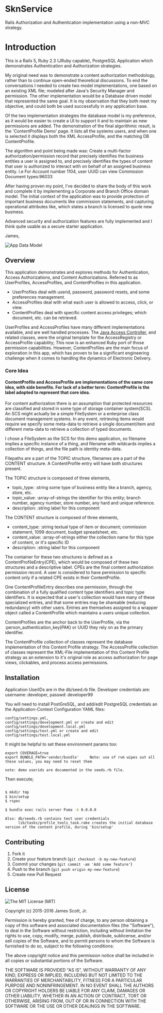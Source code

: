 # SknService
Rails Authorization and Authentication implementation using a non-MVC strategy.

# Introduction
This is a Rails 5, Ruby 2.3 (JRuby capable), PostgreSQL Application which demonstrates Authentication and Authorization strategies.

My original need was to demonstrate a content authorization methodology, rather than to continue open-ended theoretical discussions.  To end the conversations I needed
to create two model implementations, one based on an existing XML file; modeled after Java's Security Manager and permission.  The other implementation would
be a Database driven model that represented the same goal.  It is my observation that they both meet my objective, and could both
be used successfully in any application base.  

Of the two implementation strategies the database model is my preference, as it would be easier to create a UI to support it and to maintain as new permissions are added. The demonstration
of the final algorithmic result, is the 'ContentProfile Demo' page.  It lists all the systems users, and when one is selected it displays
both the XML AccessProfile, and the matching DB ContentProfile.

The algorithm and point being made was: Create a multi-factor authorization/permission record that precisely identifies the business entities a user is assigned to, and precisely identifies the
types of content that user is authorized to interact with on behalf of an assigned business entity. I.e For Account number 1104, user UUID can view Commission Document types:96033

After having proven my point, I've decided to share the body of this work and complete it by implementing a Corporate and Branch Office domain model.  The initial context of the application
was to provide protection of important business documents like commission statements, and capturing operational attributes like, which states a branch is licensed to quote new business.

Advanced security and authorization features are fully implemented and I think quite usable as a secure starter application.
  

James,


![App Data Model](app/assets/images/SknService-Warden.jpg "Application Data Model")

## Overview
This application demonstrates and explores methods for Authentication, Access Authorizations,
and Content Authorizations.  Referred to as UserProfiles, AccessProfiles, and ContentProfiles in
this application.

* UserProfiles deal with userid, password, password resets, and some preferences management.
* AccessProfiles deal with what each user is allowed to access, click, or view.
* ContentProfiles deal with specific content access privileges; which document, etc. can be retrieved.
    
UserProfiles and AccessProfiles have many different implementations available, and are well handled processes. The [Java Access Controller](http://www.cs.ait.ac.th/~on/O/oreilly/java-ent/security/ch05_01.htm "Java Access Controller"), and related classes,
were the original template for the AccessRegistry or AccessProfile capability; This now is an enhanced Ruby port of those permission capabilities. However,
ContentProfiles are the main focus of exploration in this app, which has proven to be a significant 
engineering challenge when it comes to handling the dynamics of Electronic Delivery.  


### Core Idea

#### ContentProfile and AccessProfile are implementations of the same core idea, with side benefits.  For lack of a better term: ContentProfile is the label adopted to represent that core idea.
For content authorization there is an assumption that protected resources are classified and stored in some type of storage container system(SCS). An SCS might actually be a simple FileSystem or
a enterprise class document management systems.  In any event, retrieving items would require we specify some meta-data to retrieve a single document/item and different meta-data to retrieve a collection of typed documents.

I chose a FileSystem as the SCS for this demo application, so filename implies a specific instance of a thing, and filename with wildcards implies a collection of things, and the file path is identity meta-data.

Filepaths are a part of the TOPIC structure, filenames are a part of the CONTENT structure. A ContentProfile entry will have both structures present.

The TOPIC structure is composed of three elements,
- topic_type:  :string           some type of business entity like a branch, agency, store, etc.
- topic_value: :array-of-strings the identifier for this entity; branch number, agency number, store number, any hard and unique reference.
- description: :string           label for this component

The CONTENT structure is composed of three elements,
- content_type:  :string           textual type of item or document; commission statement, 1099 document, budget spreadsheet, etc.
- content_value: :array-of-strings either the collection name for this type of content, or it's specific ID
- description:   :string           label for this component

The container for these two structures is defined as a ContentProfileEntry(CPE), which would be composed of these two structures and a descriptive label. CPEs are the final content authorization permission record.
  A user is considered to have permission to specific content only if a related CPE exists in their ContentProfile.

One ContentProfileEntry describes one permission, through the combination of a fully qualified content type identifiers and topic type identifiers.  It is expected that a
user's collection would have many of these specialized entries, and that some entries may be shareable (reducing redundancy) with other users.  Entries
are themselves assigned to a wrapper object called a ContentProfile which maintains a users unique collection.

ContentProfiles are the anchor back to the UserProfile, via the :person_authentication_key(PAK) or UUID they rely on as the primary identifier.

The ContentProfile collection of classes represent the database implementation of this Content Profile strategy.
The AccessProfile collection of classes represent the XML-File implementation of this Content Profile strategy as an extension to it's original role as access authorization for page views, clickables, and process access permissions.


## Installation
Application UserIDs are in the db/seed.rb file.  Developer credentials are: username: developer, passwd: developer99

You will need to install PostGreSQL, and add/edit PostgreSQL credentials an the Application-Context Configuration YAML files:

    config/settings.yml,
    config/settings/development.yml or create and edit config/settings/development.local.yml
    config/settings/test.yml or create and edit config/settings/test.local.yml

It might be helpful to set these environment params too:

    export COVERAGE=true
    export BUNDLE_PATH='vendor/bundle'     Note: use of rvm wipes out all these values, you may need to reset them

	note: demo userids are documented in the seeds.rb file.


Then execute;

```Bash

$ mkdir tmp
$ bin/setup
$ rspec

$ bundle exec rails server Puma -b 0.0.0.0

```


    Also: db/seeds.rb contains test user credentials
          lib/tasks/profile_tools_task.rake creates the initial database version of the content profile, during 'bin/setup'


## Contributing
1. Fork it
2. Create your feature branch (`git checkout -b my-new-feature`)
3. Commit your changes (`git commit -am 'Add some feature'`)
4. Push to the branch (`git push origin my-new-feature`)
5. Create new Pull Request

        
## License
![The MIT License (MIT)](http://opensource.org/licenses/MIT)

Copyright (c) 2015-2016 James Scott, Jr.

Permission is hereby granted, free of charge, to any person obtaining a copy of this software and associated documentation files (the "Software"), to deal in the Software without restriction, including without limitation the rights to use, copy, modify, merge, publish, distribute, sublicense, and/or sell copies of the Software, and to permit persons to whom the Software is furnished to do so, subject to the following conditions:

The above copyright notice and this permission notice shall be included in all copies or substantial portions of the Software.

THE SOFTWARE IS PROVIDED "AS IS", WITHOUT WARRANTY OF ANY KIND, EXPRESS OR IMPLIED, INCLUDING BUT NOT LIMITED TO THE WARRANTIES OF MERCHANTABILITY, FITNESS FOR A PARTICULAR PURPOSE AND NONINFRINGEMENT. IN NO EVENT SHALL THE AUTHORS OR COPYRIGHT HOLDERS BE LIABLE FOR ANY CLAIM, DAMAGES OR OTHER LIABILITY, WHETHER IN AN ACTION OF CONTRACT, TORT OR OTHERWISE, ARISING FROM, OUT OF OR IN CONNECTION WITH THE SOFTWARE OR THE USE OR OTHER DEALINGS IN THE SOFTWARE.
   
